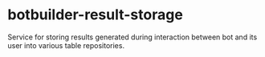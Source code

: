 # botbuilder-result-storage
Service for storing results generated during interaction between bot and its user into various table repositories.
